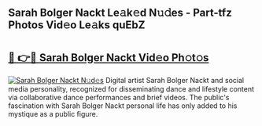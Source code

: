 ## Sarah Bolger Nackt Le𝚊k𝚎d N𝚞𝚍es - Part-tfz Photos Vid𝚎o Le𝚊ks quEbZ

# <h2><a href="http://fb0pgk.evod.top/?m=Sarah+Bolger+Nackt">🔗 👉🔴 Sarah Bolger Nackt Vid𝚎o Ph𝚘t𝚘s</a></h2>

[![Sarah Bolger Nackt N𝚞d𝚎s](https://i.imgur.com/8V9OHl7.gif)](http://fb0pgk.evod.top/?m=Sarah+Bolger+Nackt)
Digital artist Sarah Bolger Nackt and social media personality, recognized for disseminating dance and lifestyle content via collaborative dance performances and brief videos. The public's fascination with Sarah Bolger Nackt personal life has only added to his mystique as a public figure. 
